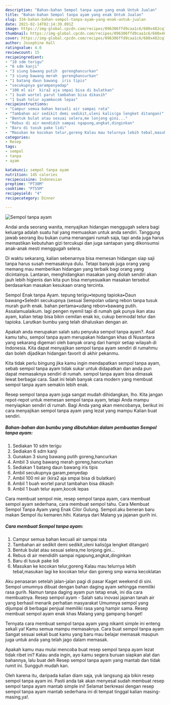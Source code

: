 ```yaml
---
description: "Bahan-bahan Sempol tanpa ayam yang enak Untuk Jualan"
title: "Bahan-bahan Sempol tanpa ayam yang enak Untuk Jualan"
slug: 334-bahan-bahan-sempol-tanpa-ayam-yang-enak-untuk-jualan
date: 2021-02-14T02:14:39.891Z
image: https://img-global.cpcdn.com/recipes/096306ffd9caa1c6/680x482cq70/sempol-tanpa-ayam-foto-resep-utama.jpg
thumbnail: https://img-global.cpcdn.com/recipes/096306ffd9caa1c6/680x482cq70/sempol-tanpa-ayam-foto-resep-utama.jpg
cover: https://img-global.cpcdn.com/recipes/096306ffd9caa1c6/680x482cq70/sempol-tanpa-ayam-foto-resep-utama.jpg
author: Josephine Hall
ratingvalue: 4.6
reviewcount: 15
recipeingredient:
- "10 sdm terigu"
- "6 sdm kanji"
- "3 siung bawang putih  gorenghancurkan"
- "3 siung bawang merah  gorenghancurkan"
- "1 batang daun bawang  iris tipis"
- "secukupnya garampenyedap"
- "100 ml air  kira2 aja smpai bisa di bulatkan"
- "1 buah wortel parut tambahan bisa dikasih"
- "1 buah telur ayamkocok lepas"
recipeinstructions:
- "Campur semua bahan kecuali air sampai rata"
- "Tambahan air sedikit demi sedikit,uleni kalis(ga lengket ditangan)"
- "Bentuk bulat atau sesuai selera,me lonjong gini..."
- "Rebus di air mendidih sampai ngapung,angkat,dinginkan"
- "Baru di tusuk pake lidi"
- "Masukan ke kocokan telur,goreng Kalau mau telurnya lebih tebal,masukan lagi ke kocokan telur dan goreng smp warna kecoklatan"
categories:
- Resep
tags:
- sempol
- tanpa
- ayam

katakunci: sempol tanpa ayam 
nutrition: 145 calories
recipecuisine: Indonesian
preptime: "PT30M"
cooktime: "PT55M"
recipeyield: "4"
recipecategory: Dinner

---
```



![Sempol tanpa ayam](https://img-global.cpcdn.com/recipes/096306ffd9caa1c6/680x482cq70/sempol-tanpa-ayam-foto-resep-utama.jpg)

Andai anda seorang wanita, menyajikan hidangan menggugah selera bagi keluarga adalah suatu hal yang memuaskan untuk anda sendiri. Tanggung jawab seorang ibu bukan cuma menangani rumah saja, tapi anda juga harus memastikan kebutuhan gizi tercukupi dan juga santapan yang dikonsumsi anak-anak mesti menggugah selera.

Di waktu  sekarang, kalian sebenarnya bisa memesan hidangan siap saji tanpa harus susah memasaknya dulu. Tetapi banyak juga orang yang memang mau memberikan hidangan yang terbaik bagi orang yang dicintainya. Lantaran, menghidangkan masakan yang diolah sendiri akan jauh lebih higienis dan kita pun bisa menyesuaikan masakan tersebut berdasarkan masakan kesukaan orang tercinta. 

Sempol Enak tanpa Ayam. tepung terigu•tepung tapioka•Daun bawang•Seledri secukupnya (sesuai Sempolan udang rebon tanpa tusuk murah gurih enak. bahan pertama•udang rebon•bawang putih. Assalamualaikum. lagi pengen nyemil tapi di rumah gak punya ikan atau ayam, kalian tetap bisa bikin cemilan enak ko, cukup bermodal telur dan tapioka. Larutkan bumbu yang telah dihaluskan dengan air.

Apakah anda merupakan salah satu penyuka sempol tanpa ayam?. Asal kamu tahu, sempol tanpa ayam merupakan hidangan khas di Nusantara yang sekarang digemari oleh banyak orang dari hampir setiap wilayah di Indonesia. Kita dapat menyajikan sempol tanpa ayam sendiri di rumahmu dan boleh dijadikan hidangan favorit di akhir pekanmu.

Kita tidak perlu bingung jika kamu ingin mendapatkan sempol tanpa ayam, sebab sempol tanpa ayam tidak sukar untuk didapatkan dan anda pun dapat memasaknya sendiri di rumah. sempol tanpa ayam bisa dimasak lewat berbagai cara. Saat ini telah banyak cara modern yang membuat sempol tanpa ayam semakin lebih enak.

Resep sempol tanpa ayam juga sangat mudah dihidangkan, lho. Kita jangan repot-repot untuk memesan sempol tanpa ayam, tetapi Anda mampu menyiapkan sendiri di rumah. Bagi Anda yang akan mencobanya, berikut ini cara menyajikan sempol tanpa ayam yang lezat yang mampu Kalian buat sendiri.

<!--inarticleads1-->

##### Bahan-bahan dan bumbu yang dibutuhkan dalam pembuatan Sempol tanpa ayam:

1. Sediakan 10 sdm terigu
1. Sediakan 6 sdm kanji
1. Gunakan 3 siung bawang putih  goreng,hancurkan
1. Ambil 3 siung bawang merah  goreng,hancurkan
1. Sediakan 1 batang daun bawang  iris tipis
1. Ambil secukupnya garam,penyedap
1. Ambil 100 ml air  (kira2 aja smpai bisa di bulatkan)
1. Ambil 1 buah wortel parut tambahan bisa dikasih
1. Ambil 1 buah telur ayam,kocok lepas


Cara membuat sempol mie, resep sempol tanpa ayam, cara membuat sempol ayam sederhana, cara membuat sempol tahu. Cara Membuat Sempol Tanpa Ayam yang Enak Cilor Gulung. Sempol.aku beneran baru makan Sempol itu kemaren.hihi. Katanya dari Malang ya jajanan gurih ini. 

<!--inarticleads2-->

##### Cara membuat Sempol tanpa ayam:

1. Campur semua bahan kecuali air sampai rata
1. Tambahan air sedikit demi sedikit,uleni kalis(ga lengket ditangan)
1. Bentuk bulat atau sesuai selera,me lonjong gini...
1. Rebus di air mendidih sampai ngapung,angkat,dinginkan
1. Baru di tusuk pake lidi
1. Masukan ke kocokan telur,goreng Kalau mau telurnya lebih tebal,masukan lagi ke kocokan telur dan goreng smp warna kecoklatan


Aku penasaran setelah jalan-jalan pagi di pasar Kaget weekend di sini. Sempol umumnya dibuat dengan bahan daging ayam sehingga memiliki rasa gurih. Namun tanpa daging ayam pun tetap enak, ini dia cara membuatnya. Resep sempol ayam - Salah satu inovasi jajanan tanah air yang berhasil menarik perhatian masyarakat Umumnya sempol yang dijumpai di berbagai penjual memiliki rasa yang hampir sama. Resep membuat sempol ayam enak khas Malang yang gampang banget! 

Ternyata cara membuat sempol tanpa ayam yang nikamt simple ini enteng sekali ya! Kamu semua mampu memasaknya. Cara buat sempol tanpa ayam Sangat sesuai sekali buat kamu yang baru mau belajar memasak maupun juga untuk anda yang telah jago dalam memasak.

Apakah kamu mau mulai mencoba buat resep sempol tanpa ayam lezat tidak ribet ini? Kalau anda ingin, ayo kamu segera buruan siapkan alat dan bahannya, lalu buat deh Resep sempol tanpa ayam yang mantab dan tidak rumit ini. Sungguh mudah kan. 

Oleh karena itu, daripada kalian diam saja, yuk langsung aja bikin resep sempol tanpa ayam ini. Pasti anda tak akan menyesal sudah membuat resep sempol tanpa ayam mantab simple ini! Selamat berkreasi dengan resep sempol tanpa ayam mantab sederhana ini di tempat tinggal kalian masing-masing,ya!.

